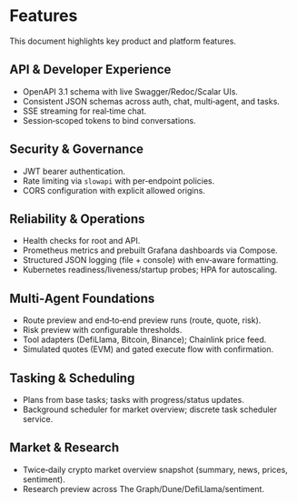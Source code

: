 # Features

This document highlights key product and platform features.

## API & Developer Experience

- OpenAPI 3.1 schema with live Swagger/Redoc/Scalar UIs.
- Consistent JSON schemas across auth, chat, multi‑agent, and tasks.
- SSE streaming for real‑time chat.
- Session‑scoped tokens to bind conversations.

## Security & Governance

- JWT bearer authentication.
- Rate limiting via `slowapi` with per‑endpoint policies.
- CORS configuration with explicit allowed origins.

## Reliability & Operations

- Health checks for root and API.
- Prometheus metrics and prebuilt Grafana dashboards via Compose.
- Structured JSON logging (file + console) with env‑aware formatting.
- Kubernetes readiness/liveness/startup probes; HPA for autoscaling.

## Multi‑Agent Foundations

- Route preview and end‑to‑end preview runs (route, quote, risk).
- Risk preview with configurable thresholds.
- Tool adapters (DefiLlama, Bitcoin, Binance); Chainlink price feed.
- Simulated quotes (EVM) and gated execute flow with confirmation.

## Tasking & Scheduling

- Plans from base tasks; tasks with progress/status updates.
- Background scheduler for market overview; discrete task scheduler service.

## Market & Research

- Twice‑daily crypto market overview snapshot (summary, news, prices, sentiment).
- Research preview across The Graph/Dune/DefiLlama/sentiment.

